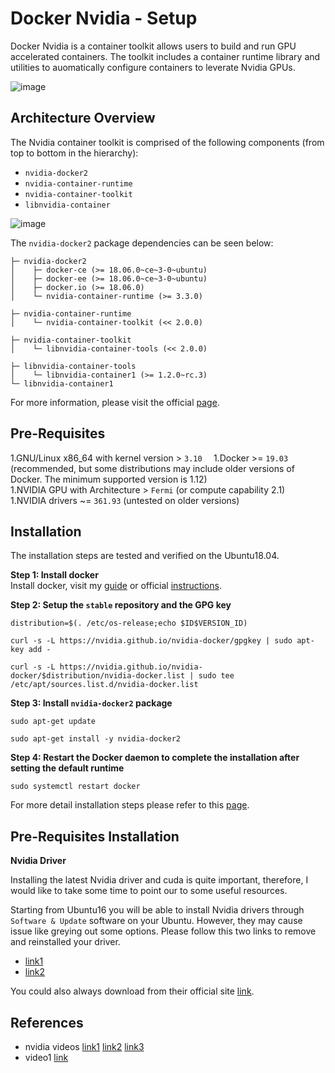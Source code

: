 # Docker Nvidia - Setup

Docker Nvidia is a container toolkit allows users to build and run GPU accelerated containers. The toolkit includes a container runtime library and utilities to auomatically configure containers to leverate Nvidia GPUs.  

![image](https://cloud.githubusercontent.com/assets/3028125/12213714/5b208976-b632-11e5-8406-38d379ec46aa.png)  

## Architecture Overview

The Nvidia container toolkit is comprised of the following components (from top to bottom in the hierarchy):  
- `nvidia-docker2`
- `nvidia-container-runtime`
- `nvidia-container-toolkit`
- `libnvidia-container`

![image](https://docs.nvidia.com/datacenter/cloud-native/_images/nvidia-docker-arch.png)  

The `nvidia-docker2` package dependencies can be seen below:  
```
├─ nvidia-docker2
│    ├─ docker-ce (>= 18.06.0~ce~3-0~ubuntu)
│    ├─ docker-ee (>= 18.06.0~ce~3-0~ubuntu)
│    ├─ docker.io (>= 18.06.0)
│    └─ nvidia-container-runtime (>= 3.3.0)

├─ nvidia-container-runtime
│    └─ nvidia-container-toolkit (<< 2.0.0)

├─ nvidia-container-toolkit
│    └─ libnvidia-container-tools (<< 2.0.0)

├─ libnvidia-container-tools
│    └─ libnvidia-container1 (>= 1.2.0~rc.3)
└─ libnvidia-container1
```

For more information, please visit the official [page](https://docs.nvidia.com/datacenter/cloud-native/container-toolkit/arch-overview.html#arch-overview).

## Pre-Requisites

1.GNU/Linux x86_64 with kernel version > `3.10  `
1.Docker >= `19.03` (recommended, but some distributions may include older versions of Docker. The minimum supported version is 1.12)  
1.NVIDIA GPU with Architecture > `Fermi` (or compute capability 2.1)  
1.NVIDIA drivers ~= `361.93` (untested on older versions)  

## Installation

The installation steps are tested and verified on the Ubuntu18.04.  

**Step 1: Install docker**  
Install docker, visit my [guide](https://github.com/BruceChanJianLe/docker-setup) or official [instructions](https://docs.docker.com/engine/install/).  

**Step 2: Setup the `stable` repository and the GPG key**  
```
distribution=$(. /etc/os-release;echo $ID$VERSION_ID)

curl -s -L https://nvidia.github.io/nvidia-docker/gpgkey | sudo apt-key add -

curl -s -L https://nvidia.github.io/nvidia-docker/$distribution/nvidia-docker.list | sudo tee /etc/apt/sources.list.d/nvidia-docker.list
```

**Step 3: Install `nvidia-docker2` package**
```
sudo apt-get update

sudo apt-get install -y nvidia-docker2
```

**Step 4: Restart the Docker daemon to complete the installation after setting the default runtime**  
```
sudo systemctl restart docker
```

For more detail installation steps please refer to this [page](https://docs.nvidia.com/datacenter/cloud-native/container-toolkit/install-guide.html).  

## Pre-Requisites Installation

**Nvidia Driver**  

Installing the latest Nvidia driver and cuda is quite important, therefore, I would like to take some time to point our to some useful resources.  

Starting from Ubuntu16 you will be able to install Nvidia drivers through `Software & Update` software on your Ubuntu. However, they may cause issue like greying out some options. Please follow this two links to remove and reinstalled your driver.  
- [link1](https://ubuntuforums.org/showthread.php?t=2413765)
- [link2](https://ubuntuforums.org/showthread.php?t=2397701&highlight=continue+manually+installed+driver)

You could also always download from their official site [link](https://www.nvidia.com/Download/index.aspx?lang=en-us).  

## References

- nvidia videos [link1](https://www.youtube.com/watch?v=r3LrCnou1K4) [link2](https://youtu.be/iAavYF-XqTA) [link3](https://youtu.be/uM3Ii79KQ20)
- video1 [link](https://www.youtube.com/watch?v=jdip_6vTw0s)